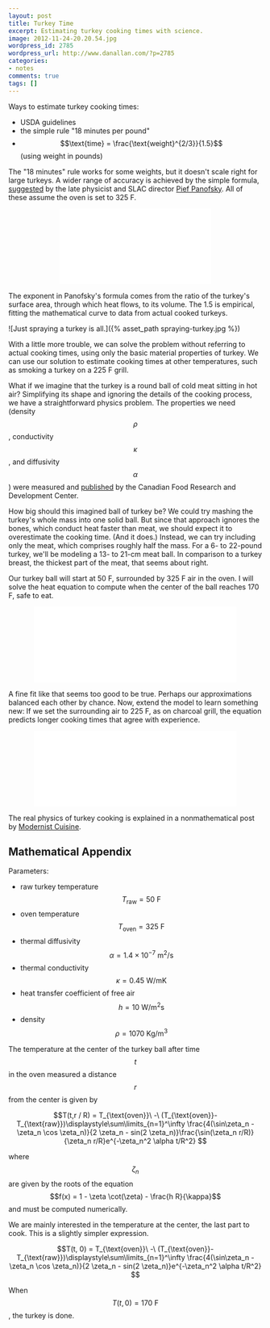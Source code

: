 ```yaml
---
layout: post
title: Turkey Time
excerpt: Estimating turkey cooking times with science.
image: 2012-11-24-20.20.54.jpg
wordpress_id: 2785
wordpress_url: http://www.danallan.com/?p=2785
categories:
- notes
comments: true
tags: []
---
```

Ways to estimate turkey cooking times:

* USDA guidelines
* the simple rule "18 minutes per pound"
* $$\text{time} = \frac{\text{weight}^{2/3}}{1.5}$$ (using weight in pounds)

The "18 minutes" rule works for some weights, but it doesn't scale right for large turkeys. A wider range of accuracy is achieved by the simple formula, [suggested](http://www.symmetrymagazine.org/breaking/2008/11/26/the-panofsky-turkey-constant) by the late physicist and SLAC director [Pief Panofsky](http://en.wikipedia.org/wiki/Wolfgang_K._H._Panofsky). All of these assume the oven is set to 325 F.

<embed class="svg-image" src="{% asset_path turkey-comparison-of-methods.svg %}" style="display: block; margin: auto; margin-top: 1em; margin-bottom: 1em;" />

The exponent in Panofsky's formula comes from the ratio of the turkey's surface area, through which heat flows, to its volume. The 1.5 is empirical, fitting the mathematical curve to data from actual cooked turkeys.

![Just spraying a turkey is all.]({% asset_path spraying-turkey.jpg %})

With a little more trouble, we can solve the problem without referring to actual cooking times, using only the basic material properties of turkey. We can use our solution to estimate cooking times at other temperatures, such as smoking a turkey on a 225 F grill.

What if we imagine that the turkey is a round ball of cold meat sitting in hot air? Simplifying its shape and ignoring the details of the cooking process, we have a straightforward physics problem. The properties we need (density $$\rho$$, conductivity $$\kappa$$, and diffusivity $$\alpha$$) were measured and [published](http://www.nt.ntnu.no/users/skoge/prost/proceedings/aiche-2005/topical/pdffiles/T9/papers/554a.pdf) by the Canadian Food Research and Development Center.

How big should this imagined ball of turkey be? We could try mashing the turkey's whole mass into one solid ball. But since that approach ignores the bones, which conduct heat faster than meat, we should expect it to overestimate the cooking time. (And it does.) Instead, we can try including only the meat, which comprises roughly half the mass. For a 6- to 22-pound turkey, we'll be modeling a 13- to 21-cm meat ball. In comparison to a turkey breast, the thickest part of the meat, that seems about right.

Our turkey ball will start at 50 F, surrounded by 325 F air in the oven. I will solve the heat equation to compute when the center of the ball reaches 170 F, safe to eat.

<embed src="{% asset_path turkey-methods-with-heat-equation.svg %}" width="80%" style="display: block; margin: auto; margin-top: 1em; margin-bottom: 1em;" />

A fine fit like that seems too good to be true. Perhaps our approximations balanced each other by chance. Now, extend the model to learn something new: If we set the surrounding air to 225 F, as on charcoal grill, the equation predicts longer cooking times that agree with experience.

<embed src="{% asset_path turkey-oven-vs-grill.svg %}" width="80%" style="display: block; margin: auto; margin-top: 1em; margin-bottom: 1em;" />

The real physics of turkey cooking is explained in a nonmathematical post by [Modernist Cuisine](http://modernistcuisine.com/2012/11/turkey-tips/).

## Mathematical Appendix

Parameters:

* raw turkey temperature $$T_{\text{raw}} = 50 \text{ F}$$
* oven temperature $$T_{\text{oven}} = 325 \text{ F}$$
* thermal diffusivity $$\alpha = 1.4\times10^{-7} \text{ m}^2\text{/s}$$
* thermal conductivity $$\kappa = 0.45 \text{ W/mK}$$
* heat transfer coefficient of free air $$h = 10 \text{ W/m}^2\text{s}$$
* density $$\rho = 1070 \text{ Kg/m}^3$$

The temperature at the center of the turkey ball after time $$t$$ in the oven measured a distance $$r$$ from the center is given by

$$T(t,r / R) = T_{\text{oven}}\ -\ (T_{\text{oven}}-T_{\text{raw}})\displaystyle\sum\limits_{n=1}^\infty \frac{4(\sin\zeta_n - \zeta_n \cos \zeta_n)}{2 \zeta_n - sin(2 \zeta_n)}\frac{\sin(\zeta_n r/R)}{\zeta_n r/R}e^{-\zeta_n^2 \alpha t/R^2} $$

where $$\zeta_n$$ are given by the roots of the equation $$f(x) = 1 - \zeta \cot(\zeta) - \frac{h R}{\kappa}$$ and must be computed numerically.

We are mainly interested in the temperature at the center, the last part to cook. This is a slightly simpler expression.

$$T(t, 0) = T_{\text{oven}}\ -\ (T_{\text{oven}}-T_{\text{raw}})\displaystyle\sum\limits_{n=1}^\infty \frac{4(\sin\zeta_n - \zeta_n \cos \zeta_n)}{2 \zeta_n - sin(2 \zeta_n)}e^{-\zeta_n^2 \alpha t/R^2} $$

When $$T(t, 0) = 170 \text{ F}$$, the turkey is done.
